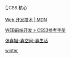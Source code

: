 👆CSS 核心

[Web 开发技术
| MDN](https://developer.mozilla.org/zh-CN/docs/Web)

[WEB前端开发 » CSS3参考手册](http://caibaojian.com/css3/)

[张鑫旭-鑫空间-鑫生活](https://www.zhangxinxu.com/wordpress/)

[winter](https://www.cnblogs.com/winter-cn/)